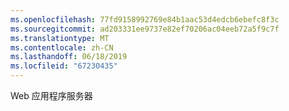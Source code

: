 ```yaml
---
ms.openlocfilehash: 77fd9158992769e84b1aac53d4edcb6ebefc8f3c
ms.sourcegitcommit: ad203331ee9737e82ef70206ac04eeb72a5f9c7f
ms.translationtype: MT
ms.contentlocale: zh-CN
ms.lasthandoff: 06/18/2019
ms.locfileid: "67230435"
---
```

Web 应用程序服务器